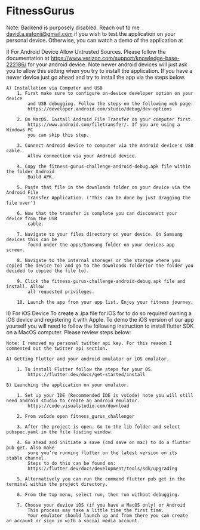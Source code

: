 # FitnessGurus

Note: Backend is purposely disabled. Reach out to me david.a.eatonii@gmail.com if you wish to test the application on your personal device. Otherwise, you can watch a demo of the application at 


I) For Android Device
    Allow Untrusted Sources.
    Please follow the documentation at https://www.verizon.com/support/knowledge-base-222186/
    for your android device. Note newer android devices will just ask you to allow this setting when 
    you try to install the application. If you have a newer device just go ahead and try to install the 
    app via the steps below. 
    
    A) Installation via Computer and USB
        1. First make sure to configure on-device developer option on your device
            and USB debugging. Follow the steps on the following web page:
            https://developer.android.com/studio/debug/dev-options
            
        2. On MacOS. Install Android File Transfer on your computer first.
            https://www.android.com/filetransfer/. If you are using a Windows PC
            you can skip this step.
            
        3. Connect Android device to computer via the Android device's USB cable.
            Allow connection via your Android device.
            
        4. Copy the fitness-gurus-challenge-android-debug.apk file within the folder Android 
            Build APK. 
            
        5. Paste that file in the downloads folder on your device via the Android File 
            Transfer Application. ('This can be done by just dragging the file over')
            
        6. Now that the transfer is complete you can disconnect your device from the USB
            cable.
            
        7. Navigate to your files directory on your device. On Samsung devices this can be 
            found under the apps/Samsung folder on your devices app screen.
            
        8. Navigate to the internal storage( or the storage where you copied the device to) and go to the downloads folder(or the folder you decided to copied the file to).
        
        9. Click the fitness-gurus-challenge-android-debug.apk file and install. Allow
            all requested privileges.
            
        10. Launch the app from your app list. Enjoy your fitness journey.
        
        
II) For iOS Device
    To create a .ipa file for iOS for to do so required owning a iOS device and registering it with Apple.
    To demo the iOS version of our app yourself you will need to follow the 
    following instruction to install flutter SDK on a MacOS computer. Please 
    review steps below:
    
    Note: I removed my personal twitter api key. For this reason I commented out the twitter api section.
    
    A) Getting Flutter and your android emulator or iOS emulator.

        1. To install Flutter follow the steps for your OS.
            https://flutter.dev/docs/get-started/install

    B) Launching the application on your emulator.

        1. Set up your IDE (Recommended IDE is vsCode) note you will still need android studio to create an android emulator.
            https://code.visualstudio.com/download 
            
        2. From vsCode open fitness_gurus_challenger
        
        3. After the project is open. Go to the lib folder and select pubspec.yaml in the file listing window.
        
        4. Go ahead and initiate a save (cmd save on mac) to do a flutter pub get. Also make
            sure you’re running flutter on the latest version on its stable channel.
            Steps to do this can be found on:
            https://flutter.dev/docs/development/tools/sdk/upgrading
        
        5. Alternatively you can run the command flutter pub get in the terminal within the project directory.
        
        6. From the top menu, select run, then run without debugging.
        
        7. Choose your device iOS (if you have a MacOS only) or Android
            This process may take a little time the first time.
            Your emulator should launch up and from there you can create an account or sign in with a social media account.
